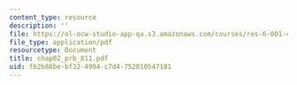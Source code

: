 ```yaml
---
content_type: resource
description: ''
file: https://ol-ocw-studio-app-qa.s3.amazonaws.com/courses/res-6-001-continuum-electromechanics-spring-2009/fb2b86bebf324994c7d4752810547181_chap02_prb_811.pdf
file_type: application/pdf
resourcetype: Document
title: chap02_prb_811.pdf
uid: fb2b86be-bf32-4994-c7d4-752810547181
---
```

